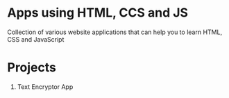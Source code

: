 # Apps using HTML, CCS and JS

Collection of various website applications that can help you to learn HTML, CSS and JavaScript

# Projects
1. Text Encryptor App
